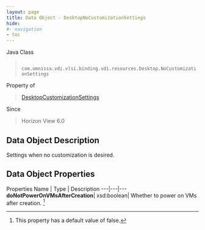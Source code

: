 ```yaml
---
layout: page
title: Data Object - DesktopNoCustomizationSettings
hide:
#- navigation
- toc
---
```






Java Class
> ` com.omnissa.vdi.vlsi.binding.vdi.resources.Desktop.NoCustomizationSettings`

Property of
> [DesktopCustomizationSettings](vdi.resources.Desktop.CustomizationSettings.md#field_detail)

Since
> Horizon View 6.0


## Data Object Description

Settings when no customization is desired.

## Data Object Properties
Properties
Name |  Type |  Description
---|---|---
**doNotPowerOnVMsAfterCreation**|  xsd:boolean|  Whether to power on VMs after creation. [^5]


 


[^5]: This property has a default value of false.